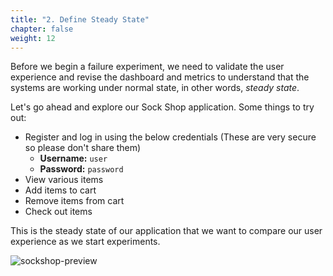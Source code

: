 ```yaml
---
title: "2. Define Steady State"
chapter: false
weight: 12
---
```


Before we begin a failure experiment, we need to validate the user experience and revise the dashboard and metrics to understand that the systems are working under normal state, in other words, *steady state*.

Let's go ahead and explore our Sock Shop application.
Some things to try out:

+ Register and log in using the below credentials (These are very secure so please don't share them)
    - **Username:** `user`
    - **Password:** `password`
+ View various items
+ Add items to cart
+ Remove items from cart
+ Check out items

This is the steady state of our application that we want to compare our user experience as we start experiments.

![sockshop-preview](/images/30_eks/weaveworks-sockshop-frontend.png)
